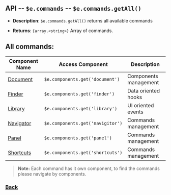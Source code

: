 ## API -- `$e.commands` -- `$e.commands.getAll()`
*  **Description**: `$e.commands.getAll()` returns all available commands

*  **Returns**: `{array.<string>}` Array of commands.

## All commands:
| Component Name                           | Access Component                 | Description         
|------------------------------------------|--------------------------------- |-----------------------
| [Document](component---edocument.md)     | `$e.components.get('document')`  | Components management 
| [Finder](component---efinder.md)         | `$e.components.get('finder')`    | Data oriented hooks   
| [Library](component---elibrary.md)       | `$e.components.get('library')`   | UI oriented events   
| [Navigator](component---enavigaitor.md)  | `$e.components.get('navigitor')` | Commands management   
| [Panel](component---epanel.md)           | `$e.components.get('panel')`     | Commands management   
| [Shortcuts](component---eshortcuts.md)   | `$e.components.get('shortcuts')` | Commands management   

> **Note:** Each command has it own component, to find the commands please navigate by components.

### [Back](api---ecommands.md) 

